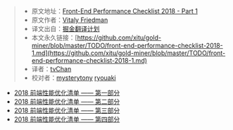 > * 原文地址：[Front-End Performance Checklist 2018 - Part 1](https://www.smashingmagazine.com/2018/01/front-end-performance-checklist-2018-pdf-pages/)
> * 原文作者：[Vitaly Friedman](https://www.smashingmagazine.com/author/vitaly-friedman)
> * 译文出自：[掘金翻译计划](https://github.com/xitu/gold-miner)
> * 本文永久链接：[https://github.com/xitu/gold-miner/blob/master/TODO/front-end-performance-checklist-2018-1.md](https://github.com/xitu/gold-miner/blob/master/TODO/front-end-performance-checklist-2018-1.md)
> * 译者：[tvChan](https://github.com/tvChan)
> * 校对者：[mysterytony](https://github.com/mysterytony) [ryouaki](https://github.com/ryouaki)


- [2018 前端性能优化清单 —— 第一部分](https://github.com/sunscheung/blog/issues/22)
- [2018 前端性能优化清单 —— 第二部分](https://github.com/sunscheung/blog/issues/23)
- [2018 前端性能优化清单 —— 第三部分](https://github.com/sunscheung/blog/issues/24)
- [2018 前端性能优化清单 —— 第四部分](https://github.com/sunscheung/blog/issues/25)
